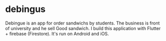 # debingus

Debingue is an app for order sandwichs by students. The business is front of university and he sell Good sandwich. I build this application with Flutter + firebase (Firestore). It's run on Android and iOS.
